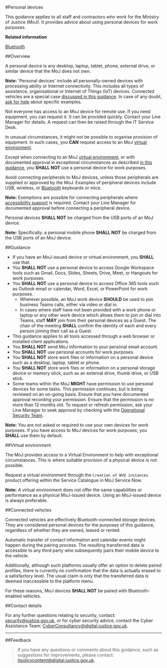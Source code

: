 #Personal devices

This guidance applies to all staff and contractors who work for the Ministry of Justice (MoJ). It provides advice about using personal devices for work purposes.

**Related information**  


[Bluetooth](https://security-guidance.service.justice.gov.uk/bluetooth/)

##Overview

A personal device is any desktop, laptop, tablet, phone, external drive, or similar device that the MoJ does not own.

**Note:** 'Personal devices' include all personally-owned devices with processing ability or Internet connectivity. This includes all types of assistance, organisational or Internet of Things (IoT) devices. Connected vehicles are a special case [discussed in this guidance](#connected-vehicles). In case of any doubt, [ask for help](#contact-details) about specific examples.

Not everyone has access to an MoJ device for remote use. If you need equipment, you can request it. It can be provided quickly. Contact your Line Manager for details. A request can then be raised through the IT Service Desk.

In unusual circumstances, it might not be possible to organise provision of equipment. In such cases, you **CAN** request access to an MoJ [virtual environment](#virtual-environment).

Except when connecting to an MoJ [virtual environment](#virtual-environment), or with documented approval in exceptional circumstances as described [in this guidance](#guidance), you **SHALL NOT** use a personal device for work purposes.

Avoid connecting peripherals to MoJ devices, unless those peripherals are supplied or approved by the MoJ. Examples of peripheral devices include USB, wireless, or [Bluetooth](https://security-guidance.service.justice.gov.uk/bluetooth/) keyboards or mice.

**Note:** Exemptions are possible for connecting peripherals where [accessibility support](https://security-guidance.service.justice.gov.uk/bluetooth/#accessibility) is required. Contact your Line Manager for documented approval before connecting a peripheral device.

Personal devices **SHALL NOT** be charged from the USB ports of an MoJ device.

**Note:** Specifically: a personal mobile phone **SHALL NOT** be charged from the USB ports of an MoJ device.

##Guidance

* If you have an MoJ-issued device or virtual environment, you **SHALL** use that.
* You **SHALL NOT** use a personal device to access Google Workspace tools such as Gmail, Docs, Slides, Sheets, Drive, Meet, or Hangouts for work purposes.
* You **SHALL NOT** use a personal device to access Office 365 tools such as Outlook email or calendar, Word, Excel, or PowerPoint for work purposes.
    * Wherever possible, an MoJ work device **SHOULD** be used to join business Teams calls, either via video or dial in.
    * In cases where staff have not been provided with a work phone or laptop or any other work device which allows them to join or dial into Teams, staff **MAY** join from their personal devices as a Guest. The chair of the meeting **SHALL** confirm the identity of each and every person joining their call as a Guest.
* This guidance applies to all tools accessed through a web browser or installed client applications.
* You **SHALL NOT** send MoJ information to your personal email account.
* You **SHALL NOT** use personal accounts for work purposes.
* You **SHALL NOT** store work files or information on a personal device such as a desktop, laptop, tablet or phone.
* You **SHALL NOT** store work files or information on a personal storage device or memory stick, such as an external drive, thumb drive, or USB stick.
* Some teams within the MoJ **MIGHT** have permission to use personal devices for some tasks. This permission continues, but is being reviewed on an on-going basis. Ensure that you have documented approval recording your permission. Ensure that the permission is no more than 12 months old. To request or refresh permission, ask your Line Manager to seek approval by checking with the [Operational Security Team](mailto:OperationalSecurityTeam@justice.gov.uk).

**Note:** You are not asked or required to use your own devices for work purposes. If you have access to MoJ devices for work purposes, you **SHALL** use them by default.

##Virtual environment

The MoJ provides access to a Virtual Environment to help with exceptional circumstances. This is where suitable provision of a physical device is not possible.

Request a virtual environment through the `Creation of WVD instances` product offering within the Service Catalogue in MoJ Service Now.

**Note:** A virtual environment does not offer the same capabilities or performance as a physical MoJ-issued device. Using an MoJ-issued device is always preferable.

##Connected vehicles

Connected vehicles are effectively Bluetooth-connected storage devices. They are considered personal devices for the purposes of this guidance, regardless of whether they are owned, leased or rented.

Automatic transfer of contact information and calendar events might happen during the pairing process. The resulting transferred data is accessible to any third party who subsequently pairs their mobile device to the vehicle.

Additionally, although such platforms usually offer an option to delete paired profiles, there is currently no confirmation that the data is actually erased to a satisfactory level. The usual claim is only that the transferred data is deemed inaccessible to the platform menu.

For these reasons, MoJ devices **SHALL NOT** be paired with Bluetooth-enabled vehicles.

##Contact details

For any further questions relating to security, contact: [security@justice.gov.uk](mailto:security@justice.gov.uk), or for cyber security advice, contact the Cyber Assistance Team: [CyberConsultancy@digital.justice.gov.uk](mailto:CyberConsultancy@digital.justice.gov.uk).

---

##Feedback

> If you have any questions or comments about this guidance, such as suggestions for improvements, please contact: [itpolicycontent@digital.justice.gov.uk](mailto:itpolicycontent@digital.justice.gov.uk).

